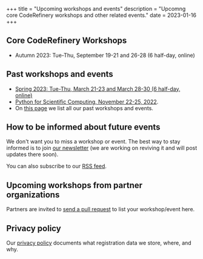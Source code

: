 +++
title = "Upcoming workshops and events"
description = "Upcomng core CodeRefinery workshops and other related events."
date = 2023-01-16
+++

## Core CodeRefinery Workshops

<!-- If you edit this section, also update the date on top of this page. This
is important for RSS feed. -->

- Autumn 2023: Tue-Thu, September 19-21 and 26-28 (6 half-day, online)


## Past workshops and events

- [Spring 2023: Tue-Thu, March 21-23 and March 28-30 (6 half-day, online)](https://coderefinery.github.io/2023-03-21-workshop/)
- [Python for Scientific Computing, November 22-25,
  2022](https://scicomp.aalto.fi/training/scip/python-for-scicomp-2022/).
- On [this page](@/workshops/past.md) we list all our past workshops and events.


## How to be informed about future events

We don't want you to miss a workshop or event. The best
way to stay informed is to join [our newsletter](https://tinyletter.com/coderefinery)
(we are working on reviving it and will post updates there soon).

You can also subscribe to our [RSS feed](/atom.xml).


## Upcoming workshops from partner organizations

<div class="uk-alert-primary" uk-alert>
<a class="uk-alert-close" uk-close></a>

Partners are invited to [send a pull
request](https://github.com/coderefinery/coderefinery.org/edit/main/content/workshops/upcoming.md)
to list your workshop/event here.

</div>


## Privacy policy

Our [privacy policy](/privacy-policy/)
documents what registration data we store, where, and why.
